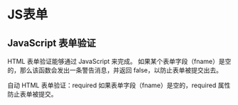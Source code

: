# JS表单

## JavaScript 表单验证

HTML 表单验证能够通过 JavaScript 来完成。
如果某个表单字段（fname）是空的，那么该函数会发出一条警告消息，并返回 false，以防止表单被提交出去。

自动 HTML 表单验证：required
如果表单字段（fname）是空的，required 属性防止表单被提交。
